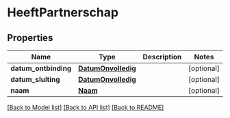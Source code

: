 # HeeftPartnerschap

## Properties
Name | Type | Description | Notes
------------ | ------------- | ------------- | -------------
**datum_ontbinding** | [**DatumOnvolledig**](DatumOnvolledig.md) |  | [optional] 
**datum_sluiting** | [**DatumOnvolledig**](DatumOnvolledig.md) |  | [optional] 
**naam** | [**Naam**](Naam.md) |  | [optional] 

[[Back to Model list]](../README.md#documentation-for-models) [[Back to API list]](../README.md#documentation-for-api-endpoints) [[Back to README]](../README.md)

